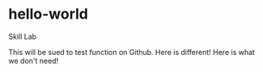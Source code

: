 # hello-world
Skill Lab

This will be sued to test function on Github.
Here is different!
Here is what we don't need!

